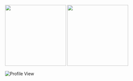 

<p>
  <div>
    <img height="200px" src="https://github-readme-stats.vercel.app/api?username=taoduhui&show_icons=true&theme=dark" />
    <img height="200px" src="https://github-readme-stats.vercel.app/api/top-langs/?username=taoduhui&layout=compact&theme=dark">
  </div>
</p>

<img alt="Profile View" src="https://gpvc.arturio.dev/taoduhui" />
